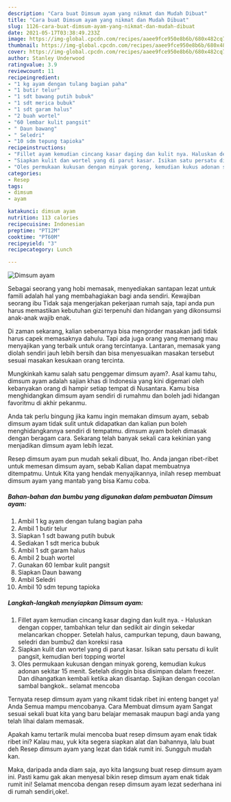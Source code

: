 ```yaml
---
description: "Cara buat Dimsum ayam yang nikmat dan Mudah Dibuat"
title: "Cara buat Dimsum ayam yang nikmat dan Mudah Dibuat"
slug: 1126-cara-buat-dimsum-ayam-yang-nikmat-dan-mudah-dibuat
date: 2021-05-17T03:38:49.233Z
image: https://img-global.cpcdn.com/recipes/aaee9fce950e8b6b/680x482cq70/dimsum-ayam-foto-resep-utama.jpg
thumbnail: https://img-global.cpcdn.com/recipes/aaee9fce950e8b6b/680x482cq70/dimsum-ayam-foto-resep-utama.jpg
cover: https://img-global.cpcdn.com/recipes/aaee9fce950e8b6b/680x482cq70/dimsum-ayam-foto-resep-utama.jpg
author: Stanley Underwood
ratingvalue: 3.9
reviewcount: 11
recipeingredient:
- "1 kg ayam dengan tulang bagian paha"
- "1 butir telur"
- "1 sdt bawang putih bubuk"
- "1 sdt merica bubuk"
- "1 sdt garam halus"
- "2 buah wortel"
- "60 lembar kulit pangsit"
- " Daun bawang"
- " Seledri"
- "10 sdm tepung tapioka"
recipeinstructions:
- "Fillet ayam kemudian cincang kasar daging dan kulit nya. Haluskan dengan copper, tambahkan telur dan sedikit air dingin sekedar melancarkan chopper. Setelah halus, campurkan tepung, daun bawang, seledri dan bumbu2 dan koreksi rasa"
- "Siapkan kulit dan wortel yang di parut kasar. Isikan satu persatu di kulit pangsit, kemudian beri topping wortel"
- "Oles permukaan kukusan dengan minyak goreng, kemudian kukus adonan sekitar 15 menit. Setelah dinggin bisa disimpan dalam freezer. Dan dihangatkan kembali ketika akan disantap. Sajikan dengan cocolan sambal bangkok.. selamat mencoba"
categories:
- Resep
tags:
- dimsum
- ayam

katakunci: dimsum ayam 
nutrition: 113 calories
recipecuisine: Indonesian
preptime: "PT12M"
cooktime: "PT60M"
recipeyield: "3"
recipecategory: Lunch

---
```



![Dimsum ayam](https://img-global.cpcdn.com/recipes/aaee9fce950e8b6b/680x482cq70/dimsum-ayam-foto-resep-utama.jpg)

Sebagai seorang yang hobi memasak, menyediakan santapan lezat untuk famili adalah hal yang membahagiakan bagi anda sendiri. Kewajiban seorang ibu Tidak saja mengerjakan pekerjaan rumah saja, tapi anda pun harus memastikan kebutuhan gizi terpenuhi dan hidangan yang dikonsumsi anak-anak wajib enak.

Di zaman  sekarang, kalian sebenarnya bisa mengorder masakan jadi tidak harus capek memasaknya dahulu. Tapi ada juga orang yang memang mau menyajikan yang terbaik untuk orang tercintanya. Lantaran, memasak yang diolah sendiri jauh lebih bersih dan bisa menyesuaikan masakan tersebut sesuai masakan kesukaan orang tercinta. 



Mungkinkah kamu salah satu penggemar dimsum ayam?. Asal kamu tahu, dimsum ayam adalah sajian khas di Indonesia yang kini digemari oleh kebanyakan orang di hampir setiap tempat di Nusantara. Kamu bisa menghidangkan dimsum ayam sendiri di rumahmu dan boleh jadi hidangan favoritmu di akhir pekanmu.

Anda tak perlu bingung jika kamu ingin memakan dimsum ayam, sebab dimsum ayam tidak sulit untuk didapatkan dan kalian pun boleh menghidangkannya sendiri di tempatmu. dimsum ayam boleh dimasak dengan beragam cara. Sekarang telah banyak sekali cara kekinian yang menjadikan dimsum ayam lebih lezat.

Resep dimsum ayam pun mudah sekali dibuat, lho. Anda jangan ribet-ribet untuk memesan dimsum ayam, sebab Kalian dapat membuatnya ditempatmu. Untuk Kita yang hendak menyajikannya, inilah resep membuat dimsum ayam yang mantab yang bisa Kamu coba.

<!--inarticleads1-->

##### Bahan-bahan dan bumbu yang digunakan dalam pembuatan Dimsum ayam:

1. Ambil 1 kg ayam dengan tulang bagian paha
1. Ambil 1 butir telur
1. Siapkan 1 sdt bawang putih bubuk
1. Sediakan 1 sdt merica bubuk
1. Ambil 1 sdt garam halus
1. Ambil 2 buah wortel
1. Gunakan 60 lembar kulit pangsit
1. Siapkan  Daun bawang
1. Ambil  Seledri
1. Ambil 10 sdm tepung tapioka




<!--inarticleads2-->

##### Langkah-langkah menyiapkan Dimsum ayam:

1. Fillet ayam kemudian cincang kasar daging dan kulit nya. - Haluskan dengan copper, tambahkan telur dan sedikit air dingin sekedar melancarkan chopper. Setelah halus, campurkan tepung, daun bawang, seledri dan bumbu2 dan koreksi rasa
1. Siapkan kulit dan wortel yang di parut kasar. Isikan satu persatu di kulit pangsit, kemudian beri topping wortel
1. Oles permukaan kukusan dengan minyak goreng, kemudian kukus adonan sekitar 15 menit. Setelah dinggin bisa disimpan dalam freezer. Dan dihangatkan kembali ketika akan disantap. Sajikan dengan cocolan sambal bangkok.. selamat mencoba




Ternyata resep dimsum ayam yang nikamt tidak ribet ini enteng banget ya! Anda Semua mampu mencobanya. Cara Membuat dimsum ayam Sangat sesuai sekali buat kita yang baru belajar memasak maupun bagi anda yang telah lihai dalam memasak.

Apakah kamu tertarik mulai mencoba buat resep dimsum ayam enak tidak ribet ini? Kalau mau, yuk kita segera siapkan alat dan bahannya, lalu buat deh Resep dimsum ayam yang lezat dan tidak rumit ini. Sungguh mudah kan. 

Maka, daripada anda diam saja, ayo kita langsung buat resep dimsum ayam ini. Pasti kamu gak akan menyesal bikin resep dimsum ayam enak tidak rumit ini! Selamat mencoba dengan resep dimsum ayam lezat sederhana ini di rumah sendiri,oke!.

